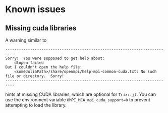 # Known issues

## Missing cuda libraries

A warning similar to

```
--------------------------------------------------------------------------
Sorry!  You were supposed to get help about:
    dlopen failed
But I couldn't open the help file:
    <someJuliaPath>/share/openmpi/help-mpi-common-cuda.txt: No such file or directory.  Sorry!
--------------------------------------------------------------------------
```

hints at missing CUDA libraries, which are optional for `Trixi.jl`. You can use the environment
variable `OMPI_MCA_mpi_cuda_support=0` to prevent attempting to load the library.
